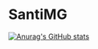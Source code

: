 # SantiMG

[![Anurag's GitHub stats](https://github-readme-stats.vercel.app/api?username=DevSantiMG&show_icons=true&theme=tokyonight)](https://github.com/anuraghazra/github-readme-stats)
